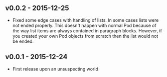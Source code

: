 ## v0.0.2 - 2015-12-25

* Fixed some edge cases with handling of lists. In some cases lists were not
  ended properly. This doesn't happen with normal Pod because of the way list
  items are always contained in paragraph blocks. However, if you created your
  own Pod objects from scratch then the list would not be ended.


## v0.0.1 - 2015-12-24

* First release upon an unsuspecting world
